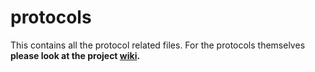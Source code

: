 # protocols
This contains all the protocol related files. For the protocols themselves **please look at the project [wiki](https://github.com/BWHCNI/protocols/wiki).**
